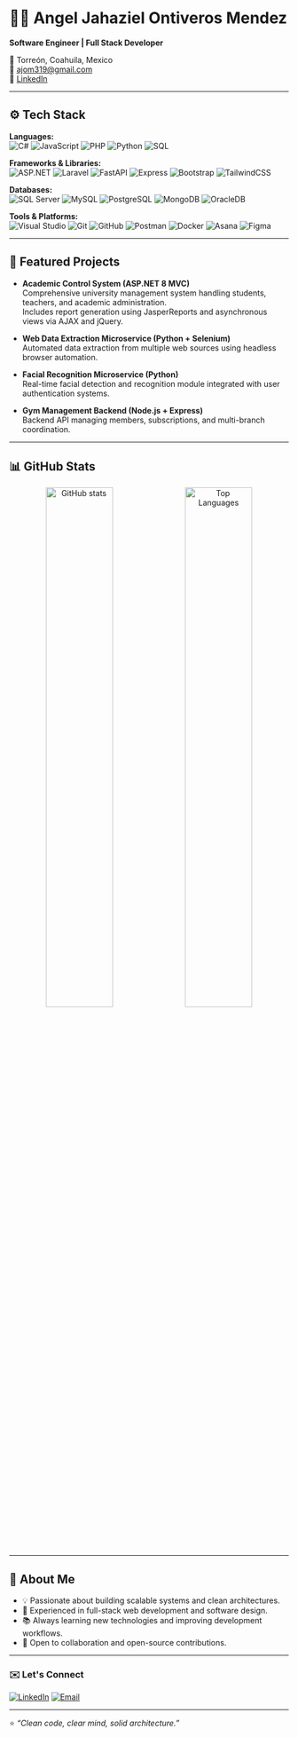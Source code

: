 # 👨‍💻 Angel Jahaziel Ontiveros Mendez

**Software Engineer | Full Stack Developer**

📍 Torreón, Coahuila, Mexico  
📧 [ajom319@gmail.com](mailto:ajom319@gmail.com)  
🔗 [LinkedIn](https://www.linkedin.com/in/angel-ontiveros-046422239)

---

## ⚙️ Tech Stack

**Languages:**  
![C#](https://img.shields.io/badge/C%23-239120?style=for-the-badge&logo=c-sharp&logoColor=white)
![JavaScript](https://img.shields.io/badge/JavaScript-F7DF1E?style=for-the-badge&logo=javascript&logoColor=black)
![PHP](https://img.shields.io/badge/PHP-777BB4?style=for-the-badge&logo=php&logoColor=white)
![Python](https://img.shields.io/badge/Python-3776AB?style=for-the-badge&logo=python&logoColor=white)
![SQL](https://img.shields.io/badge/SQL-4479A1?style=for-the-badge&logo=database&logoColor=white)

**Frameworks & Libraries:**  
![ASP.NET](https://img.shields.io/badge/ASP.NET-512BD4?style=for-the-badge&logo=dotnet&logoColor=white)
![Laravel](https://img.shields.io/badge/Laravel-FF2D20?style=for-the-badge&logo=laravel&logoColor=white)
![FastAPI](https://img.shields.io/badge/FastAPI-009688?style=for-the-badge&logo=fastapi&logoColor=white)
![Express](https://img.shields.io/badge/Express.js-000000?style=for-the-badge&logo=express&logoColor=white)
![Bootstrap](https://img.shields.io/badge/Bootstrap-7952B3?style=for-the-badge&logo=bootstrap&logoColor=white)
![TailwindCSS](https://img.shields.io/badge/TailwindCSS-38B2AC?style=for-the-badge&logo=tailwind-css&logoColor=white)

**Databases:**  
![SQL Server](https://img.shields.io/badge/SQL%20Server-CC2927?style=for-the-badge&logo=microsoft-sql-server&logoColor=white)
![MySQL](https://img.shields.io/badge/MySQL-4479A1?style=for-the-badge&logo=mysql&logoColor=white)
![PostgreSQL](https://img.shields.io/badge/PostgreSQL-336791?style=for-the-badge&logo=postgresql&logoColor=white)
![MongoDB](https://img.shields.io/badge/MongoDB-47A248?style=for-the-badge&logo=mongodb&logoColor=white)
![OracleDB](https://img.shields.io/badge/OracleDB-F80000?style=for-the-badge&logo=oracle&logoColor=white)

**Tools & Platforms:**  
![Visual Studio](https://img.shields.io/badge/Visual%20Studio-5C2D91?style=for-the-badge&logo=visual-studio&logoColor=white)
![Git](https://img.shields.io/badge/Git-F05032?style=for-the-badge&logo=git&logoColor=white)
![GitHub](https://img.shields.io/badge/GitHub-181717?style=for-the-badge&logo=github&logoColor=white)
![Postman](https://img.shields.io/badge/Postman-FF6C37?style=for-the-badge&logo=postman&logoColor=white)
![Docker](https://img.shields.io/badge/Docker-2496ED?style=for-the-badge&logo=docker&logoColor=white)
![Asana](https://img.shields.io/badge/Asana-F06A6A?style=for-the-badge&logo=asana&logoColor=white)
![Figma](https://img.shields.io/badge/Figma-F24E1E?style=for-the-badge&logo=figma&logoColor=white)

---

## 💼 Featured Projects

- **Academic Control System (ASP.NET 8 MVC)**  
  Comprehensive university management system handling students, teachers, and academic administration.  
  Includes report generation using JasperReports and asynchronous views via AJAX and jQuery.

- **Web Data Extraction Microservice (Python + Selenium)**  
  Automated data extraction from multiple web sources using headless browser automation.

- **Facial Recognition Microservice (Python)**  
  Real-time facial detection and recognition module integrated with user authentication systems.

- **Gym Management Backend (Node.js + Express)**  
  Backend API managing members, subscriptions, and multi-branch coordination.

---

## 📊 GitHub Stats

<p align="center">
  <img src="https://github-readme-stats.vercel.app/api?username=AngelOntM&show_icons=true&theme=tokyonight" alt="GitHub stats" width="49%">
  <img src="https://github-readme-stats.vercel.app/api/top-langs/?username=AngelOntM&layout=compact&theme=tokyonight" alt="Top Languages" width="49%">
</p>

---

## 🧠 About Me

- 💡 Passionate about building scalable systems and clean architectures.  
- 🚀 Experienced in full-stack web development and software design.  
- 📚 Always learning new technologies and improving development workflows.  
- 🤝 Open to collaboration and open-source contributions.  

---

### ✉️ Let's Connect
[![LinkedIn](https://img.shields.io/badge/LinkedIn-0A66C2?style=for-the-badge&logo=linkedin&logoColor=white)](https://www.linkedin.com/in/angel-ontiveros-046422239)
[![Email](https://img.shields.io/badge/Email-0078D4?style=for-the-badge&logo=gmail&logoColor=white)](mailto:ajom319@gmail.com)

---

⭐ *“Clean code, clear mind, solid architecture.”*
